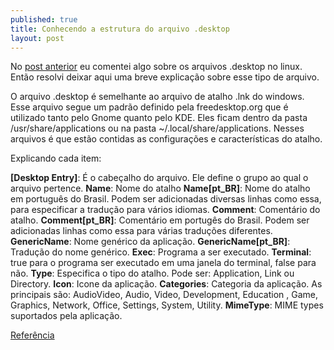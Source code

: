 ```yaml
---
published: true
title: Conhecendo a estrutura do arquivo .desktop
layout: post
---
```

No <a title="Adicionando aplicativos ao Linux" href="/2012/09/05/adicionando-aplicativos-ao-linux.html">post anterior</a> eu comentei algo sobre os arquivos .desktop no linux. Então resolvi deixar aqui uma breve explicação sobre esse tipo de arquivo.

O arquivo .desktop é semelhante ao arquivo de atalho .lnk do windows. Esse arquivo segue um padrão definido pela freedesktop.org que é utilizado tanto pelo Gnome quanto pelo KDE. Eles ficam dentro da pasta /usr/share/applications ou na pasta ~/.local/share/applications. Nesses arquivos é que estão contidas as configurações e características do atalho.

Explicando cada item:

<strong>[Desktop Entry]</strong>: É o cabeçalho do arquivo. Ele define o grupo ao qual o arquivo pertence.
<strong>Name</strong>: Nome do atalho
<strong>Name[pt_BR]</strong>: Nome do atalho em português do Brasil. Podem ser adicionadas diversas linhas como essa, para especificar a tradução para vários idiomas.
<strong>Comment</strong>: Comentário do atalho.
<strong>Comment[pt_BR]</strong>: Comentário em portugês do Brasil. Podem ser adicionadas linhas como essa para várias traduções diferentes.
<strong>GenericName</strong>: Nome genérico da aplicação.
<strong>GenericName[pt_BR]</strong>: Tradução do nome genérico.
<strong>Exec</strong>: Programa a ser executado.
<strong>Terminal</strong>: true para o programa ser executado em uma janela do terminal, false para não.
<strong>Type</strong>: Especifica o tipo do atalho. Pode ser: Application, Link ou Directory.
<strong>Icon</strong>: Icone da aplicação.
<strong>Categories</strong>: Categoria da aplicação. As principais são: AudioVideo, Audio, Video, Development, Education , Game, Graphics, Network, Office, Settings, System, Utility.
<strong>MimeType</strong>: MIME types suportados pela aplicação.

<a href="http://www2.joinville.udesc.br/~colmeia/blog/?p=68" target="_blank">Referência</a>